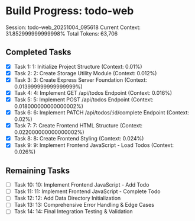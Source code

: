 # Build Progress: todo-web
Session: todo-web_20251004_095618
Current Context: 31.852999999999998%
Total Tokens: 63,706

## Completed Tasks
- [x] Task 1: 1: Initialize Project Structure (Context: 0.01%)
- [x] Task 2: 2: Create Storage Utility Module (Context: 0.012%)
- [x] Task 3: 3: Create Express Server Foundation (Context: 0.013999999999999999%)
- [x] Task 4: 4: Implement GET /api/todos Endpoint (Context: 0.016%)
- [x] Task 5: 5: Implement POST /api/todos Endpoint (Context: 0.018000000000000002%)
- [x] Task 6: 6: Implement PATCH /api/todos/:id/complete Endpoint (Context: 0.02%)
- [x] Task 7: 7: Create Frontend HTML Structure (Context: 0.022000000000000002%)
- [x] Task 8: 8: Create Frontend Styling (Context: 0.024%)
- [x] Task 9: 9: Implement Frontend JavaScript - Load Todos (Context: 0.026%)

## Remaining Tasks
- [ ] Task 10: 10: Implement Frontend JavaScript - Add Todo
- [ ] Task 11: 11: Implement Frontend JavaScript - Complete Todo
- [ ] Task 12: 12: Add Data Directory Initialization
- [ ] Task 13: 13: Comprehensive Error Handling & Edge Cases
- [ ] Task 14: 14: Final Integration Testing & Validation
